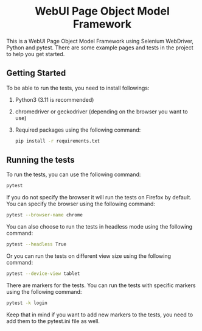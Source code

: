 <h1 align="center"> WebUI Page Object Model Framework </h1>

This is a WebUI Page Object Model Framework using Selenium WebDriver, Python and pytest.
There are some example pages and tests in the project to help you get started.

## Getting Started

To be able to run the tests, you need to install followings:
1. Python3 (3.11 is recommended)
2. chromedriver or geckodriver (depending on the browser you want to use)
3. Required packages using the following command:

    ```bash
    pip install -r requirements.txt
    ```

## Running the tests

To run the tests, you can use the following command:

```bash
pytest
```

If you do not specify the browser it will run the tests on Firefox by default. You can specify the browser using the following command:

```bash
pytest --browser-name chrome
```

You can also choose to run the tests in headless mode using the following command:

```bash
pytest --headless True
```

Or you can run the tests on different view size using the following command:

```bash
pytest --device-view tablet
```

There are markers for the tests. You can run the tests with specific markers using the following command:

```bash
pytest -k login
```

Keep that in mind if you want to add new markers to the tests, you need to add them to the pytest.ini file as well.
